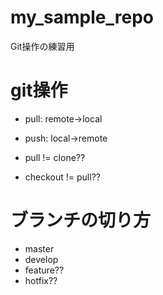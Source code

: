 # my_sample_repo
Git操作の練習用

# git操作
- pull: remote→local
- push: local→remote

- pull != clone??
- checkout != pull??

# ブランチの切り方
- master
- develop
- feature??
- hotfix??
